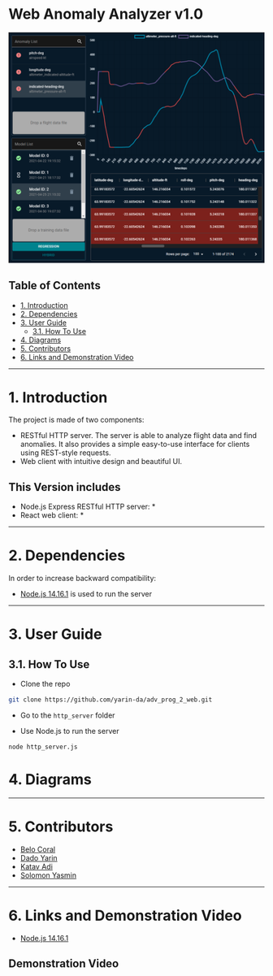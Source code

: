 # Web Anomaly Analyzer v1.0

![Screenshot](resources/images/screenshot.png)

<!-- TODO: update TOC -->
## Table of Contents
* [1. Introduction](#1-introduction)
* [2. Dependencies](#2-dependencies)
* [3. User Guide](#3-user-guide)
  * [3.1. How To Use](#31-how-to-use)
* [4. Diagrams](#4-diagrams)
* [5. Contributors](#5-contributors)
* [6. Links and Demonstration Video](#6-links-and-demonstration-video)

***

# 1. Introduction

The project is made of two components: 
* RESTful HTTP server. The server is able to analyze flight data and find anomalies. It also provides a simple easy-to-use interface for clients using REST-style requests.
* Web client with intuitive design and beautiful UI. <!-- TODO -->

## This Version includes

* Node.js Express RESTful HTTP server:
  * 
* React web client:
  * 

***

# 2. Dependencies

In order to increase backward compatibility:

* [Node.js 14.16.1](https://nodejs.org/en/download/) is used to run the server

***

# 3. User Guide

## 3.1. How To Use

* Clone the repo
```bash
git clone https://github.com/yarin-da/adv_prog_2_web.git
```

* Go to the `http_server` folder 

* Use Node.js to run the server
<!-- TODO -->
```bash
node http_server.js
```

# 4. Diagrams
<!-- TODO -->

***

# 5. Contributors

* [Belo Coral](https://github.com/coralbelo)
* [Dado Yarin](https://github.com/yarin-da)
* [Katav Adi](https://github.com/AdiKatav)
* [Solomon Yasmin](https://github.com/yasmin15)

***

# 6. Links and Demonstration Video

* [Node.js 14.16.1](https://nodejs.org/en/download/)

## Demonstration Video
<!-- TODO -->